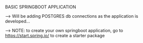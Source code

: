 BASIC SPRINGBOOT APPLICATION

--> Will be adding POSTGRES db connections as the application is developed...

--> NOTE: to create your own springboot application, go to https://start.spring.io/ to create a starter package